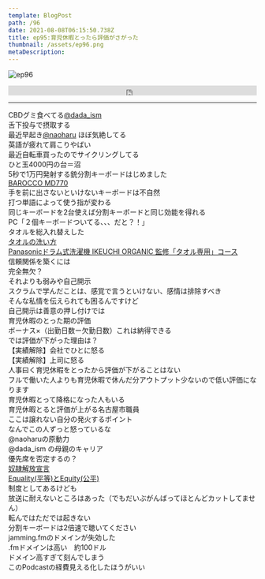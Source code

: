 ```yaml
---
template: BlogPost
path: /96
date: 2021-08-08T06:15:50.738Z
title: ep95:育児休暇とったら評価がさがった
thumbnail: /assets/ep96.png
metaDescription:
---
```

![ep96](/assets/ep96.png)


<iframe width="100%" height="20" scrolling="no" frameborder="no" allow="autoplay" src="https://w.soundcloud.com/player/?url=https%3A//api.soundcloud.com/tracks/1091721304%3Fsecret_token%3Ds-lUF38X3M4IW&color=%23ff5500&inverse=false&auto_play=false&show_user=true"></iframe>

***


CBDグミ食べてる[@dada_ism](https://twitter.com/dada_ism)  
舌下投与で摂取する  
最近早起き[@naoharu](https://twitter.com/naoharu) 
ほぼ気絶してる  
英語が疲れて肩こりやばい  
最近自転車買ったのでサイクリングしてる  
ひと玉4000円の台＝沼  
5秒で1万円発射する銃分割キーボードはじめました   
[BAROCCO MD770](https://archisite.co.jp/products/mistel/barocco-md770/)  
手を前に出さないといけないキーボードは不自然  
打つ単語によって使う指が変わる  
同じキーボードを2台使えば分割キーボードと同じ効能を得れる  
PC「２個キーボードついてる、、、だと？！」  
タオルを総入れ替えした  
[タオルの洗い方](https://www.pfsonline.jp/html/page94.html)  
[Panasonicドラム式洗濯機 IKEUCHI ORGANIC 監修「タオル専用」コース](https://panasonic.jp/wash/products/vx/heatpump/towel.html)    
信頼関係を築くには  
完全無欠？  
それよりも弱みや自己開示  
スクラムで学んだことは、感覚で言うといけない、感情は排除すべき  
そんな私情を伝えられても困るんですけど  
自己開示は善意の押し付けでは  
育児休暇のとった期の評価  
ボーナス×（出勤日数ー欠勤日数）これは納得できる  
では評価が下がった理由は？  
【実績解除】会社でひとに怒る  
【実績解除】上司に怒る  
人事曰く育児休暇をとったから評価が下がることはない  
フルで働いた人よりも育児休暇で休んだ分アウトプット少ないので低い評価になります  
育児休暇とって降格になった人もいる  
育児休暇とると評価が上がる名古屋市職員  
ここは譲れない自分の発火するポイント  
なんでこの人ずっと怒っているな  
@naoharuの原動力  
@dada_ism の母親のキャリア  
優先席を否定するの？  
[奴隷解放宣言](https://ja.wikipedia.org/wiki/奴隷解放宣言)    
[Equality(平等)とEquity(公平)](https://note.com/helixmakimaki/n/n2328e4130d6c)  
制度としてあるけども  
放送に耐えないところはあった（でもだいぶがんばってほとんどカットしてません）  
転んではただでは起きない  
分割キーボードは2倍速で聴いてください  
jamming.fmのドメインが失効した  
.fmドメインは高い　約100ドル  
ドメイン高すぎて刻んでしまう  
このPodcastの経費見える化したほうがいい  
